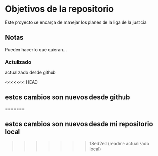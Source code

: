 # Objetivos de la repositorio

Este proyecto se encarga de manejar los planes de la liga de la justicia


## Notas
Pueden hacer lo que quieran...
### Actulizado
actualizado desde github

<<<<<<< HEAD
## estos cambios son nuevos desde github
=======
## estos cambios son nuevos desde mi repositorio local
>>>>>>> 18ed2ed (readme actualizado local)
